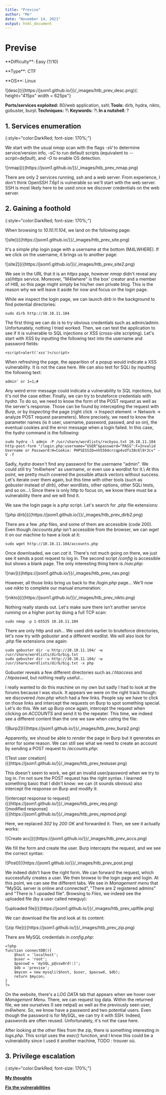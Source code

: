 ```yaml
---
title: "Previse"
author: "Me"
date: "November 14, 2021"
output: html_document
---
```


# Previse

 <div id="boxinfo">
 <div id="textbox">
 <p class="alignleft">**Difficulty**: Easy (?/10)</p>
 <p class="aligncenter">**Type**: CTF</p>
 <p class="alignright">**OS**: Linux</p>
 </div>
 <div style="clear: both;"></div>
 </div> 

<div class="img_container">
![desc]({{https://jsom1.github.io/}}/_images/htb_prev_desc.png){: height="415px" width = 625px"}
</div>

**Ports/services exploited:** 80/web application, ssh\\
**Tools:** dirb, hydra, nikto, gobuster, burp\\
**Techniques:** ?\\
**Keywords:** ?\\ 
**In a nutshell**: ?

## 1. Services enumeration
{:style="color:DarkRed; font-size: 170%;"}

We start with the usual *nmap* scan with the flags *-sV* to determine service/version info, *-sC* to run default scripts (equivalent to *--script=default*), and *-O* to enable OS detection.

<div class="img_container">
![nmap]({{https://jsom1.github.io/}}/_images/htb_prev_nmap.png)
</div>

There are only 2 services running, ssh and a web server. From experience, I don't think OpenSSH 7.6p1 is vulnerable so we'll start with the web server.
SSH is most likely here to be used once we discover credentials on the web server.

## 2. Gaining a foothold
{:style="color:DarkRed; font-size: 170%;"}

When browsing to *10.10.11.104*, we land on the following page:

<div class="img_container">
![site]({{https://jsom1.github.io/}}/_images/htb_prev_site.png)
</div>

It's a simple php login page with a username at the bottom (M4LWHERE). If we click on the username, it brings us to another page:

<div class="img_container">
![site2]({{https://jsom1.github.io/}}/_images/htb_prev_site2.png)
</div>

We see in the URL that it is an *https* page, however *nmap* didn't reveal any *ssl/https* service. 
Moreover, "M4lwhere" is the box' creator and a member of HtB, so this page might simply be his/her own private blog. 
This is the reason why we will leave it aside for now and focus on the login page. 

While we inspect the login page, we can launch *dirb* in the background to find potential directories:

````
sudo dirb http://10.10.11.104
`````

The first thing we can do is to try obvious credentials such as admin/admin. Unfortunately, nothing I tried worked. 
Then, we can test the application to see if it is vulnerable to SQL injections or XSS (cross-site scripting). 
Let's start with XSS by inputting the following text into the username and password fields:

````
<script>alert('xss')</script>
`````

When refreshing the page, the apparition of a popup would indicate a XSS vulnerability. It is not the case here. 
We can also test for SQLi by inputting the following text:

````
admin' or 1=1;#
`````

Any weird error message could indicate a vulnerability to SQL injections, but it's not the case either.
Finally, we can try to bruteforce credentials with *hydra*. To do so, we need to know the form of the POST request as well as the server's response.
Those can be found by intercepting the request with *Burp*, or by *Inspecting* the page (right click -> Inspect element -> Network -> analyze POST request parameters).
More precisely, we need to know the parameter names (is it user, username, password, passwd, and so on), the eventual cookies and the error message when a login failed.
In this case, the *hydra* command is the following:

````
sudo hydra -l admin -P /usr/share/wordlists/rockyou.txt 10.10.11.104 http-post-form "/login.php:username=^USER^&password=^PASS^:F=Invalid Username or Password:H=Cookie: PHPSESSID=nh5564crcqp4vdfs38c6l9r3cv" -V -f
``````

Sadly, *hydra* doesn't find any password for the username "admin". We could still try "m4lwhere" as username, or even use a wordlist for it.\\
At this point, we pretty much covered the possible attack vectors without success. Let's iterate over them again, but this time with other tools (such as *gobuster* instead of *dirb*), other wordlists, other options, other SQLi tests, and so on...\\
Since there is only http to focus on, we know there must be a vulnerability there and we will find it.

We saw the login page is a *php* script. Let's search for *.php* file extensions:

<div class="img_container">
![php dirb]({{https://jsom1.github.io/}}/_images/htb_prev_dirb2.png)
</div>

There are a few *.php* files, and some of them are accessible (code 200). Even though */accounts.php* isn't accessible from the browser, we can *wget* it on our machine to have a look at it:

````
sudo wget http://10.10.11.104/accounts.php
`````

Once downloaded, we can *cat* it. There's not much going on there, we just see it sends a post request to log in. The second script */config* is accessible but shows a blank page. The only interesting thing here is */nav.php*:

<div class="img_container">
![nav]({{https://jsom1.github.io/}}/_images/htb_prev_nav.png)
</div>

However, all those links bring us back to the */login.php* page... We'll now use *nikto* to complete our manual enumeration:

<div class="img_container">
![nikto]({{https://jsom1.github.io/}}/_images/htb_prev_nikto.png)
</div>

Nothing really stands out. Let's make sure there isn't another service running on a higher port by doing a full TCP scan:

````
sudo nmap -p 1-65535 10.10.11.104
`````

There are only http and ssh... We used *dirb* earlier to bruteforce directories, let's now try with *gobuster* and a different wordlist. We will also look for *.php* file extensions one again:

````
sudo gobuster dir -u http://10.10.11.104/ -w /usr/share/wordlists/dirb/big.txt
sudo gobuster dir -u http://10.10.11.104/ -w /usr/share/wordlists/dirb/big.txt -x php
`````

Gobuster reveals a few different directories such as */.htaccess* and */.htpasswd*, but nothing really useful...

I really wanted to do this machine on my own but sadly I had to look at the forums because I was stuck. It appears we were on the right track though: we discovered */nav.php* which had a few links. People say we have to click on those links and intercept the requests on Burp to spot something special. Let's do this. We set up Burp once again, intercept the request when clicking on *ACCOUNTS* and send it to the repeater. This time, we indeed see a different content than the one we saw when *cat*ing the file:

<div class="img_container">
![Burp2]({{https://jsom1.github.io/}}/_images/htb_prev_burp2.png)
</div>

Apparently, we shoud be able to *render* the page in Burp but it generates an error for some reason. We can still see what we need to create an account by sending a POST request to */accounts.php*:

<div class="img_container">
![Test user creation]({{https://jsom1.github.io/}}/_images/htb_prev_testuser.png)
</div>

This doesn't seem to work, we get an invalid user/password when we try to log in. I'm not sure the POST request has the right syntax. I learned something basic that I didn't know: we can (it sounds obvious) also intercept the response on Burp and modify it:

<div class="img_container">
![intercept response to request]({{https://jsom1.github.io/}}/_images/htb_prev_req.png)
</div>

<div class="img_container">
![modified response]({{https://jsom1.github.io/}}/_images/htb_prev_repmod.png)
</div>

Here, we replaced *302* by *200 OK* and forwarded it. Then, we see it actually works:

<div class="img_container">
![Create acc]({{https://jsom1.github.io/}}/_images/htb_prev_accs.png)
</div>

We fill the form and create the user. Burp intercepts the request, and we see the correct syntax:

<div class="img_container">
![Post]({{https://jsom1.github.io/}}/_images/htb_prev_post.png)
</div>

We indeed didn't have the right form. We can forward the request, which successfully creates a user. We then browse to the login page and login. At this point, we can see the different tabs. We see in *Management menu* that "MySQL server is online and connected", "There are 2 registered admins" and "There is 1 upoaded file". Browsing to *Files*, we indeed see the uploaded file (by a user called newguy):

<div class="img_container">
![uploaded file]({{https://jsom1.github.io/}}/_images/htb_prev_uplfile.png)
</div>

We can download the file and look at its content:

<div class="img_container">
![zip file]({{https://jsom1.github.io/}}/_images/htb_prev_zip.png)
</div>

There are MySQL credentials in *config.php*:

````
<?php
function connectDB(){
    $host = 'localhost';
    $user = 'root';
    $passwd = 'mySQL_p@ssw0rd!:)';
    $db = 'previse';
    $mycon = new mysqli($host, $user, $passwd, $db);
    return $mycon;
}
?>
`````

On the website, there's a *LOG DATA* tab that appears when we hover over *Management Menu*. There, we can request log data. Within the returned file, we see ourselves (I see netpal) as well as the previously seen user, *m4lwhere*. So, we know have a password and two potential users. Even though the password is for MySQL, we can try it with SSH. Indeed, passwords are often reused. Unfortunately, it's not the case here.

After looking at the other files from the zip, there is something interesting in *logs.php*. This script uses the *exec()* function, and I know this could be a vulnerability since I used it another machine, TODO : trouver où.

## 3. Privilege escalation
{:style="color:DarkRed; font-size: 170%;"}



<ins>**My thoughts**</ins>


<ins>**Fix the vulnerabilities**</ins>

